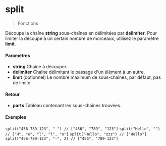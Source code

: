 # split
> Fonctions

Découpe la chaîne **string** sous-chaînes en délimitées par **delimiter**. Pour limiter la découpe à un certain nombre de morceaux, utilisez le paramètre **limit**.

#### Paramètres

- **string** Chaîne à découper.
- **delimiter** Chaîne délimitant le passage d'un élément à un autre.
- **limit** (optionnel) Le nombre maximum de sous-chaînes, par défaut, pas de limite.

#### Retour

- **parts** Tableau contenant les sous-chaînes trouvées.

#### Exemples

`split("456-789-123", "-") // ["456", "789", "123"]`
`split("Hello", "") // ["H", "e", "l", "l", "o"]`
`split("Hello", "zzz") // ["Hello"]`
`split("456-789-123", "-", 2) // ["456", "789-123"]`
